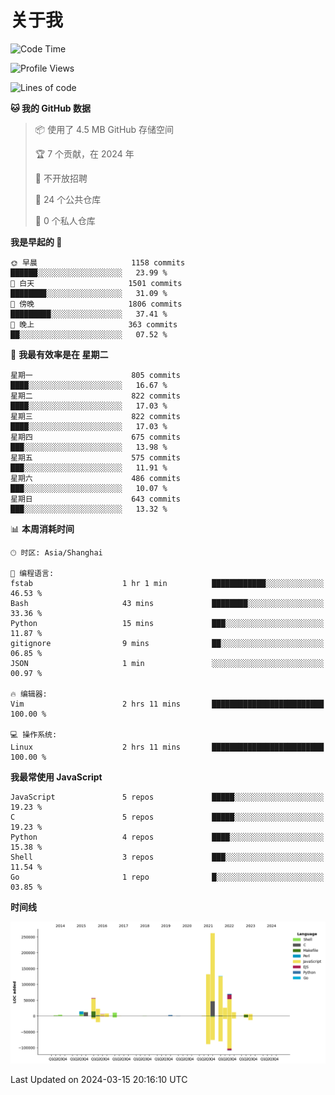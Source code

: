 # 关于我

<!--START_SECTION:waka-->
![Code Time](http://img.shields.io/badge/Code%20Time-840%20hrs%2017%20mins-blue)

![Profile Views](http://img.shields.io/badge/%E4%B8%AA%E4%BA%BA%E8%B5%84%E6%96%99%E8%A7%82%E7%9C%8B%E6%AC%A1%E6%95%B0-0-blue)

![Lines of code](https://img.shields.io/badge/%E4%BB%8E%E3%80%8CHello%20World%E3%80%8D%E8%B5%B7%E6%88%91%E5%B7%B2%E7%BB%8F%E5%86%99%E4%BA%86-777.5%20thousand%20%E8%A1%8C%E4%BB%A3%E7%A0%81-blue)

**🐱 我的 GitHub 数据** 

> 📦  使用了 4.5 MB GitHub 存储空间 
 > 
> 🏆 7 个贡献，在 2024 年
 > 
> 🚫 不开放招聘
 > 
> 📜 24 个公共仓库 
 > 
> 🔑 0 个私人仓库 
 > 
**我是早起的 🐤** 

```text
🌞 早晨                     1158 commits        ██████░░░░░░░░░░░░░░░░░░░   23.99 % 
🌆 白天                     1501 commits        ████████░░░░░░░░░░░░░░░░░   31.09 % 
🌃 傍晚                     1806 commits        █████████░░░░░░░░░░░░░░░░   37.41 % 
🌙 晚上                     363 commits         ██░░░░░░░░░░░░░░░░░░░░░░░   07.52 % 
```
📅 **我最有效率是在 星期二** 

```text
星期一                      805 commits         ████░░░░░░░░░░░░░░░░░░░░░   16.67 % 
星期二                      822 commits         ████░░░░░░░░░░░░░░░░░░░░░   17.03 % 
星期三                      822 commits         ████░░░░░░░░░░░░░░░░░░░░░   17.03 % 
星期四                      675 commits         ███░░░░░░░░░░░░░░░░░░░░░░   13.98 % 
星期五                      575 commits         ███░░░░░░░░░░░░░░░░░░░░░░   11.91 % 
星期六                      486 commits         ███░░░░░░░░░░░░░░░░░░░░░░   10.07 % 
星期日                      643 commits         ███░░░░░░░░░░░░░░░░░░░░░░   13.32 % 
```


📊 **本周消耗时间** 

```text
🕑︎ 时区: Asia/Shanghai

💬 编程语言: 
fstab                    1 hr 1 min          ████████████░░░░░░░░░░░░░   46.53 % 
Bash                     43 mins             ████████░░░░░░░░░░░░░░░░░   33.36 % 
Python                   15 mins             ███░░░░░░░░░░░░░░░░░░░░░░   11.87 % 
gitignore                9 mins              ██░░░░░░░░░░░░░░░░░░░░░░░   06.85 % 
JSON                     1 min               ░░░░░░░░░░░░░░░░░░░░░░░░░   00.97 % 

🔥 编辑器: 
Vim                      2 hrs 11 mins       █████████████████████████   100.00 % 

💻 操作系统: 
Linux                    2 hrs 11 mins       █████████████████████████   100.00 % 
```

**我最常使用 JavaScript** 

```text
JavaScript               5 repos             █████░░░░░░░░░░░░░░░░░░░░   19.23 % 
C                        5 repos             █████░░░░░░░░░░░░░░░░░░░░   19.23 % 
Python                   4 repos             ████░░░░░░░░░░░░░░░░░░░░░   15.38 % 
Shell                    3 repos             ███░░░░░░░░░░░░░░░░░░░░░░   11.54 % 
Go                       1 repo              █░░░░░░░░░░░░░░░░░░░░░░░░   03.85 % 
```



**时间线**

![Lines of Code chart](https://raw.githubusercontent.com/Arondight/Arondight/master/assets/bar_graph.png)


 Last Updated on 2024-03-15 20:16:10 UTC
<!--END_SECTION:waka-->
